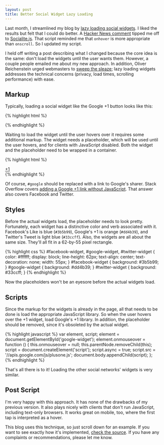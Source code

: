 ```yaml
---
layout: post
title: Better Social Widget Lazy Loading
---
```


Last month, I streamlined my blog by [lazy loading social widgets][1].
I liked the results but felt that I could do better. A [Hacker News
comment][2] tipped me off to [Socialite.js][3]. That script reminded
me that `onhover` is more appropriate than `onscroll`. So I updated
my script.

I held off writing a post describing what I changed because the
core idea is the same: don't load the widgets until the user wants
them. However, a couple people emailed me about my new approach.
In addition, Oliver Reichenstein urged webmasters to [sweep the
sleaze][4]; lazy loading widgets addresses the technical concerns
(privacy, load times, scrolling performance) with ease.

## Markup

Typically, loading a social widget like the Google +1 button looks
like this:

{% highlight html %}
<div class="g-plusone" data-size="tall"></div>
{% endhighlight %}

Waiting to load the widget until the user hovers over it requires
some additional markup. The widget needs a placeholder, which will
be used until the user hovers, and for clients with JavaScript
disabled. Both the widget and the placeholder need to be wrapped
in a container.

{% highlight html %}
<div class="social-widget google-widget">
    <a href="#google" id="google-widget">
        +1
    </a>
    <div class="g-plusone" data-size="tall"></div>
</div>
{% endhighlight %}

Of course, `#google` should be replaced with a link to Google's
sharer. Stack Overflow covers [adding a Google +1 link without
JavaScript][5]. That answer also covers Facebook and Twitter.

## Styles

Before the actual widgets load, the placeholder needs to look pretty.
Fortunately, each widget has a distinctive color and verb associated
with it. Facebook's Like is blue (`#3b5b99`), Google's +1 is
orange (`#dd4b39`), and Twitter's Tweet is light blue (`#33ccff`).
Also, the widgets are all about the same size. They'll all fit in
a 62-by-55 pixel rectangle.

{% highlight css %}
#facebook-widget,
#google-widget,
#twitter-widget {
    color: #ffffff;
    display: block;
    line-height: 62px;
    text-align: center;
    text-decoration: none;
    width: 55px;
}
#facebook-widget { background: #3b5b99; }
#google-widget   { background: #dd4b39; }
#twitter-widget  { background: #33ccff; }
{% endhighlight %}

Now the placeholders won't be an eyesore before the actual widgets load.

## Scripts

Since the markup for the widgets is already in the page, all that
needs to be done is load the appropriate JavaScript library. So
when the user hovers over the +1 widget, load Google's +1 library.
In addition, the placeholder should be removed, since it's obsoleted
by the actual widget.

{% highlight javascript %}
var element, script;
element = document.getElementById('google-widget');
element.onmouseover = function () {
    this.onmouseover = null;
    this.parentNode.removeChild(this);
    script = document.createElement('script');
    script.async = true;
    script.src = '//apis.google.com/js/plusone.js';
    document.body.appendChild(script);
};
{% endhighlight %}

That's all there is to it! Loading the other social networks' widgets
is very similar.

## Post Script

I'm very happy with this approach. It has none of the drawbacks of
my previous version. It also plays nicely with clients that don't
run JavaScript, including text-only browsers. It works great on
mobile, too, where the first tap is interpreted as a hover.

This blog uses this technique, so just scroll down for an example.
If you want to see exactly how it's implemented, [check the source][6].
If you have any complaints or recommendations, please let me know.

[1]: /2012/04/29/lazy-loading-social-widgets/
[2]: http://news.ycombinator.com/item?id=3907424
[3]: http://socialitejs.com
[4]: http://informationarchitects.net/blog/sweep-the-sleaze/
[5]: http://stackoverflow.com/questions/7157411/adding-a-google-plus-one-or-share-link-to-an-email-newsletter
[6]: https://github.com/tfausak/tfausak.github.io
